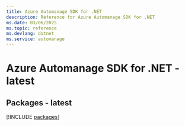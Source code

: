 ```yaml
---
title: Azure Automanage SDK for .NET
description: Reference for Azure Automanage SDK for .NET
ms.date: 03/06/2025
ms.topic: reference
ms.devlang: dotnet
ms.service: automanage
---
```

# Azure Automanage SDK for .NET - latest
## Packages - latest
[!INCLUDE [packages](automanage-index.md)]